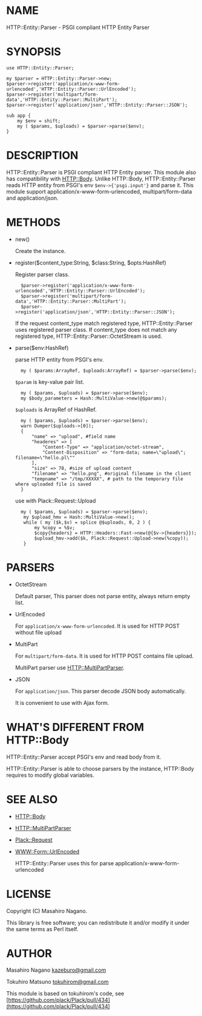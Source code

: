 # NAME

HTTP::Entity::Parser - PSGI compliant HTTP Entity Parser

# SYNOPSIS

    use HTTP::Entity::Parser;
    
    my $parser = HTTP::Entity::Parser->new;
    $parser->register('application/x-www-form-urlencoded','HTTP::Entity::Parser::UrlEncoded');
    $parser->register('multipart/form-data','HTTP::Entity::Parser::MultiPart');
    $parser->register('application/json','HTTP::Entity::Parser::JSON');

    sub app {
        my $env = shift;
        my ( $params, $uploads) = $parser->parse($env);
    }

# DESCRIPTION

HTTP::Entity::Parser is PSGI compliant HTTP Entity parser. This module also has compatibility 
with [HTTP::Body](https://metacpan.org/pod/HTTP::Body). Unlike HTTP::Body, HTTP::Entity::Parser reads HTTP entity from 
PSGI's env `$env->{'psgi.input'}` and parse it.
This module support application/x-www-form-urlencoded, multipart/form-data and application/json.

# METHODS

- new()

    Create the instance.

- register($content\_type:String, $class:String, $opts:HashRef)

    Register parser class.

        $parser->register('application/x-www-form-urlencoded','HTTP::Entity::Parser::UrlEncoded');
        $parser->register('multipart/form-data','HTTP::Entity::Parser::MultiPart');
        $parser->register('application/json','HTTP::Entity::Parser::JSON');

    If the request content\_type match registered type, HTTP::Entity::Parser uses registered 
    parser class. If content\_type does not match any registered type, HTTP::Entity::Parser::OctetStream is used.

- parse($env:HashRef)

    parse HTTP entity from PSGI's env.

        my ( $params:ArrayRef, $uploads:ArrayRef) = $parser->parse($env);

    `$param` is key-value pair list.

        my ( $params, $uploads) = $parser->parse($env);
        my $body_parameters = Hash::MultiValue->new(@$params);

    `$uploads` is ArrayRef of HashRef.

        my ( $params, $uploads) = $parser->parse($env);
        warn Dumper($uploads->[0]);
        {
            "name" => "upload", #field name
            "headeres" => [
                "Content-Type" => "application/octet-stream",
                "Content-Disposition" => "form-data; name=\"upload\"; filename=\"hello.pl\""           
            ],
            "size" => 78, #size of upload content
            "filename" => "hello.png", #original filename in the client
            "tempname" => "/tmp/XXXXX", # path to the temporary file where uploaded file is saved
        }

    use with Plack::Request::Upload

        my ( $params, $uploads) = $parser->parse($env);
         my $upload_hmv = Hash::MultiValue->new();
         while ( my ($k,$v) = splice @$uploads, 0, 2 ) {
             my %copy = %$v;
             $copy{headers} = HTTP::Headers::Fast->new(@{$v->{headers}});
             $upload_hmv->add($k, Plack::Request::Upload->new(%copy));
         }

# PARSERS

- OctetStream

    Default parser, This parser does not parse entity, always return empty list. 

- UrlEncoded

    For `application/x-www-form-urlencoded`. It is used for HTTP POST without file upload

- MultiPart

    For `multipart/form-data`. It is used for HTTP POST contains file upload.

    MultiPart parser use [HTTP::MultiPartParser](https://metacpan.org/pod/HTTP::MultiPartParser).

- JSON

    For `application/json`. This parser decode JSON body automatically. 

    It is convenient to use with Ajax form.

# WHAT'S DIFFERENT FROM HTTP::Body

HTTP::Entity::Parser accept PSGI's env and read body from it.

HTTP::Entity::Parser is able to choose parsers by the instance, HTTP::Body requires to modify global variables.

# SEE ALSO

- [HTTP::Body](https://metacpan.org/pod/HTTP::Body)
- [HTTP::MultiPartParser](https://metacpan.org/pod/HTTP::MultiPartParser)
- [Plack::Request](https://metacpan.org/pod/Plack::Request)
- [WWW::Form::UrlEncoded](https://metacpan.org/pod/WWW::Form::UrlEncoded)

    HTTP::Entity::Parser uses this for parse application/x-www-form-urlencoded

# LICENSE

Copyright (C) Masahiro Nagano.

This library is free software; you can redistribute it and/or modify
it under the same terms as Perl itself.

# AUTHOR

Masahiro Nagano <kazeburo@gmail.com>

Tokuhiro Matsuno <tokuhirom@gmail.com>

This module is based on tokuhirom's code, see [https://github.com/plack/Plack/pull/434](https://github.com/plack/Plack/pull/434)
